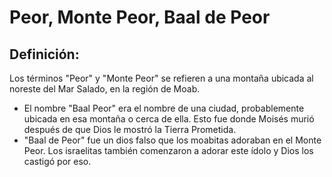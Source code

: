 # Peor, Monte Peor, Baal de Peor

## Definición: 

Los términos "Peor" y "Monte Peor" se refieren a una montaña ubicada al noreste del Mar Salado, en la región de Moab.

* El nombre "Baal Peor" era el nombre de una ciudad, probablemente ubicada en esa montaña o cerca de ella.  Esto fue donde Moisés murió después de que Dios le mostró la Tierra Prometida.
* "Baal de Peor" fue un dios falso que los moabitas adoraban en el Monte Peor.  Los israelitas también comenzaron a adorar este ídolo y Dios los castigó por eso.

